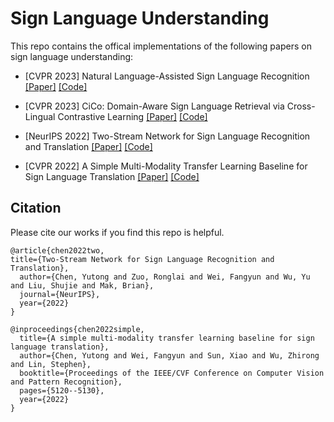 # Sign Language Understanding

This repo contains the offical implementations of the following papers on sign language understanding:

- [CVPR 2023] Natural Language-Assisted Sign Language Recognition [[Paper]](TBD) [[Code]](TBD)

- [CVPR 2023] CiCo: Domain-Aware Sign Language Retrieval via Cross-Lingual Contrastive Learning [[Paper]](TBD) [[Code]](TBD)

- [NeurIPS 2022] Two-Stream Network for Sign Language Recognition and Translation [[Paper]](https://arxiv.org/abs/2211.01367) [[Code]](TBD)

- [CVPR 2022] A Simple Multi-Modality Transfer Learning Baseline for Sign Language Translation [[Paper]](https://arxiv.org/abs/2203.04287) [[Code]](TBD)

## Citation
Please cite our works if you find this repo is helpful.
```
@article{chen2022two,
title={Two-Stream Network for Sign Language Recognition and Translation},
  author={Chen, Yutong and Zuo, Ronglai and Wei, Fangyun and Wu, Yu and Liu, Shujie and Mak, Brian},
  journal={NeurIPS},
  year={2022}
}

@inproceedings{chen2022simple,
  title={A simple multi-modality transfer learning baseline for sign language translation},
  author={Chen, Yutong and Wei, Fangyun and Sun, Xiao and Wu, Zhirong and Lin, Stephen},
  booktitle={Proceedings of the IEEE/CVF Conference on Computer Vision and Pattern Recognition},
  pages={5120--5130},
  year={2022}
}
```
